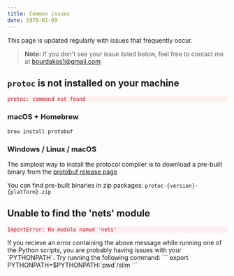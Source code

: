 ```yaml
---
title: Common issues
date: 1970-01-09
---
```

This page is updated regularly with issues that frequently occur.
> **Note:** If you don't see your issue listed below, feel free to contact me at bourdakos1@gmail.com

## `protoc` is not installed on your machine
<div class="highlighter-rouge">
  <div class="highlight">
    <pre class="highlight" style="background-color: #ffeef0; color: #b31d28;"><code>protoc: command not found</code></pre>
  </div>
</div>

### macOS + Homebrew
```
brew install protobuf
```

### Windows / Linux / macOS
The simplest way to install the protocol compiler is to download a pre-built binary from the [protobuf release page](https://github.com/protocolbuffers/protobuf/releases)

You can find pre-built binaries in zip packages: `protoc-{version}-{platform}.zip`

## Unable to find the 'nets' module
<div class="highlighter-rouge">
  <div class="highlight">
    <pre class="highlight" style="background-color: #ffeef0; color: #b31d28;"><code>ImportError: No module named 'nets'</code></pre>
  </div>
</div>
If you recieve an error containing the above message while running one of the Python scripts, you are probably having issues with your `PYTHONPATH`. Try running the following command:
```
export PYTHONPATH=$PYTHONPATH:`pwd`/slim
```
